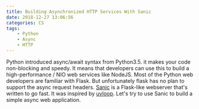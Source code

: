 ```yaml
---
title: Building Asynchronized HTTP Services With Sanic
date: 2018-12-27 13:06:56
categories: CS
tags:
    - Python
    - Async
    - HTTP
---
```


Python introduced async/await syntax from Python3.5. it makes your code non-blocking and speedy. It means that developers can use this to build a high-performance / NIO web services like NodeJS. Most of the Python web developers are familiar with Flask. But unfortunately flask has no plan to support the async request headers. [Sanic](https://sanicframework.org/) is a Flask-like webserver that's written to go fast. It was inspired by [uvloop](https://magic.io/blog/uvloop-blazing-fast-python-networking/). Let's try to use Sanic to build a simple async web application.


